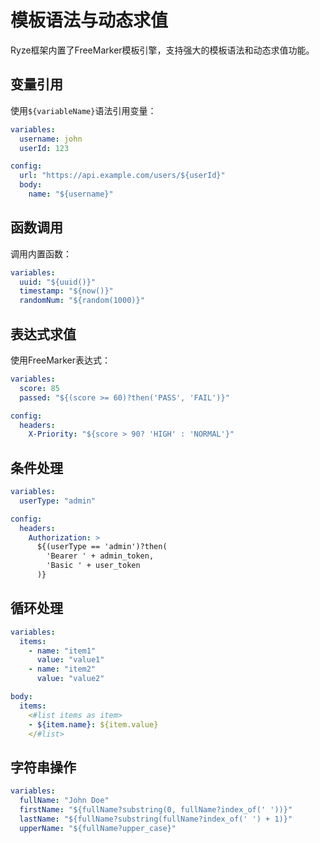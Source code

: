 # 模板语法与动态求值

Ryze框架内置了FreeMarker模板引擎，支持强大的模板语法和动态求值功能。

## 变量引用

使用`${variableName}`语法引用变量：

```yaml
variables:
  username: john
  userId: 123

config:
  url: "https://api.example.com/users/${userId}"
  body:
    name: "${username}"
```

## 函数调用

调用内置函数：

```yaml
variables:
  uuid: "${uuid()}"
  timestamp: "${now()}"
  randomNum: "${random(1000)}"
```

## 表达式求值

使用FreeMarker表达式：

```yaml
variables:
  score: 85
  passed: "${(score >= 60)?then('PASS', 'FAIL')}"

config:
  headers:
    X-Priority: "${score > 90? 'HIGH' : 'NORMAL'}"
```

## 条件处理

```yaml
variables:
  userType: "admin"

config:
  headers:
    Authorization: >
      ${(userType == 'admin')?then(
        'Bearer ' + admin_token,
        'Basic ' + user_token
      )}
```

## 循环处理

```yaml
variables:
  items:
    - name: "item1"
      value: "value1"
    - name: "item2"
      value: "value2"

body:
  items:
    <#list items as item>
    - ${item.name}: ${item.value}
    </#list>
```

## 字符串操作

```yaml
variables:
  fullName: "John Doe"
  firstName: "${fullName?substring(0, fullName?index_of(' '))}"
  lastName: "${fullName?substring(fullName?index_of(' ') + 1)}"
  upperName: "${fullName?upper_case}"
```